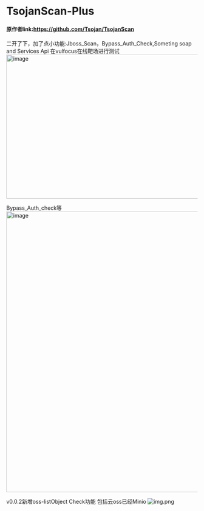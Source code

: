 # TsojanScan-Plus

#### 原作者link:https://github.com/Tsojan/TsojanScan
二开了下，加了点小功能:Jboss_Scan，Bypass_Auth_Check,Someting soap and Services Api
在vulfocus在线靶场进行测试
<img width="1268" height="380" alt="image" src="https://github.com/user-attachments/assets/4d663fe2-0429-495e-9124-bea92ebc6f84" />

Bypass_Auth_check等
<img width="1530" height="741" alt="image" src="https://github.com/user-attachments/assets/cdee4e5c-d8bb-402e-a1da-42c601fdcaea" />

v0.0.2新增oss-listObject Check功能 包括云oss已经Minio
![img.png](img.png)